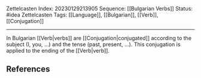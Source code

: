 Zettelcasten Index: 20230129213905
Sequence: [[Bulgarian Verbs]]
Status: #idea
Zettelcasten Tags: [[Language]], [[Bulgarian]], [[Verb]], [[Conjugation]]

---

In Bulgarian [[Verb|verbs]] are [[Conjugation|conjugated]] according to the subject (I, you, ...) and the tense (past, present, ...). This conjugation is applied to the ending of the [[Verb|verb]].

## References
